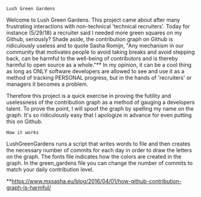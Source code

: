 `Lush Green Gardens`

Welcome to Lush Green Gardens. This project came about after many frustrating interactions with non-technical 'technical recruiters'. Today for instance (5/29/18) a recruiter said I needed more green squares on my Github, seriously? Shade aside, the contribution graph on Github is ridiculously useless and to quote Sasha Romijn, "Any mechanism in our community that motivates people to avoid taking breaks and avoid stepping back, can be harmful to the well-being of contributors and is thereby harmful to open source as a whole."** In my opinion, it can be a cool thing as long as ONLY software developers are allowed to see and use it as a method of tracking PERSONAL progress, but in the hands of 'recruiters' or managers it becomes a problem.

Therefore this project is a quick exercise in proving the futility and uselessness of the contribution graph as a method of gauging a developers talent. To prove the point, I will spoof the graph by spelling my name on the graph. It's so ridiculously easy that I apologize in advance for even putting this on Github.

```How it works```

LushGreenGardens runs a script that writes words to file and then creates the necessary number of commits for each day in order to draw the letters on the graph. The fonts file indicates how the colors are created in the graph. In the green_gardens file you can change the number of commits to match your daily contribution level.


**https://www.mxsasha.eu/blog/2016/04/01/how-github-contribution-graph-is-harmful/
